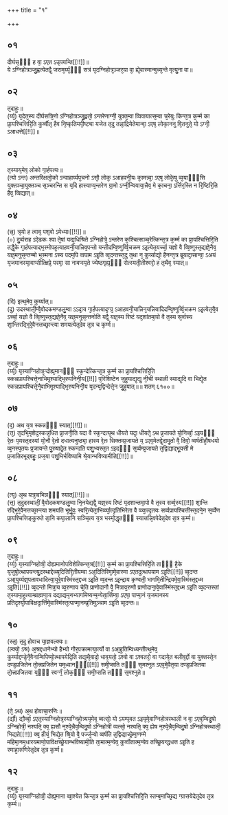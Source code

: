 +++
title = "१"

+++
## ०१
दीर्घस᳘ᳫँ᳘ ह वा᳘ ऽएत ऽउ᳘पयन्ति[[!!]]॥  
ये ऽग्निहोत्रञ्जु᳘ह्वत्येतद्वै᳘ जराम᳘र्य्य᳘ᳫँ᳭ सत्रं य᳘दग्निहोत्र᳘ञ्जर᳘या वा᳘ ह्ये᳘वास्मान्मुच्य᳘न्ते मृत्यु᳘ना वा॥  
## ०२
त᳘दाहुः॥  
(र्य्य᳘) य᳘देत᳘स्य दीर्घसत्रि᳘णो ऽग्निहोत्रञ्जु᳘ह्वतो᳘ ऽन्तरेणाग्नी᳘ युक्त᳘म्वा व्विवायात्स᳘म्वा च᳘रेयुः किन्त᳘त्र क᳘र्म्म का प्रा᳘यश्चित्तिरि᳘ति कुर्व्वीत᳘ हैव नि᳘ष्कृतिमपी᳘ष्ट्या यजेत त᳘दु तन्ना᳘द्रियेतेमान्वा᳘ ऽएष᳘ लोका᳘ननु वि᳘तनुते᳘ यो ऽग्नी᳘ ऽआधत्ते[[!!]]॥  
## ०३
त᳘स्याय᳘मेव᳘ लोको गा᳘र्हपत्यः॥  
(त्यो ऽन्त) अन्तरिक्षलो᳘को ऽन्वाहार्य्यप᳘चनो ऽसौ᳘ लोक᳘ ऽआहवनी᳘यः का᳘मन्न्वा᳘ ऽएष᳘ लोके᳘षु व्व᳘याᳫँ᳭सि युक्तञ्चा᳘युक्तञ्च स᳘ञ्चरन्ति स य᳘दि हास्याप्य᳘न्तरेण ग्रा᳘मो ऽग्नी᳘न्वियाया᳘न्नैव᳘ मे का᳘चना᳘ ऽर्त्तिर᳘स्ति न रि᳘ष्टिरि᳘ति हैव᳘ व्विद्यात्॥  
## ०४
(त्त्र᳘) त्र᳘यो ह त्वाव᳘ पश᳘वो ऽमेध्याः[[!!]]॥  
(०) दु᳘र्व्वराह ऽऐडकः श्वा ते᳘षां यद्य᳘धिश्रिते ऽग्निहोत्रे᳘ ऽन्तरेण क᳘श्चित्सञ्च᳘रेत्किन्त᳘त्र क᳘र्म्म का प्रा᳘यश्चित्तिरि᳘ति तद्धै᳘के गा᳘र्हपत्याद्भ᳘स्मोपह᳘त्याहवनी᳘यान्निव᳘पन्तो यन्तीदम्वि᳘ष्णुर्व्वि᳘चक्रम ऽइ᳘त्येत᳘यर्च्चा᳘ यज्ञो वै व्वि᳘ष्णुस्त᳘द्यज्ञे᳘नैव᳘ यज्ञ᳘मनुस᳘न्तन्मो भ᳘स्मना ऽस्य पदम᳘पि व्वपाम ऽइ᳘ति व्व᳘दन्तस्त᳘दु त᳘था न᳘ कुर्य्याद्यो᳘ हैनन्त᳘त्र ब्रूयादा᳘सान्वा᳘ ऽअयं य᳘जमानस्या᳘वाप्सीत्क्षिप्रे᳘ परमा᳘ सा नावप्स्प᳘ते ज्येष्ठगृह्य᳘ᳫँ᳘ रोत्स्यती᳘तीश्वरो᳘ ह त᳘थैव᳘ स्यात्॥  
## ०५
(दि) इत्थ᳘मेव᳘ कुर्य्यात्॥  
(दु) उदस्थाली᳘म्वै᳘वोदकमण्डलु᳘म्वा ऽऽदा᳘य गा᳘र्हपत्याद᳘ग्ग्र᳘ ऽआहवनी᳘यान्निन᳘यन्नियादिदम्वि᳘ष्णुर्व्वि᳘चक्रम ऽइ᳘त्येत᳘यै᳘व ऽर्च्चा᳘ यज्ञो वै व्वि᳘ष्णुस्त᳘द्यज्ञे᳘नैव᳘ यज्ञ᳘मनुस᳘न्तनोति यद्वै᳘ यज्ञ᳘स्य रिष्टं यद᳘शांतमा᳘पो वै त᳘स्य स᳘र्व्वस्य शा᳘न्तिरद्भि᳘रे᳘वैनत्तच्छा᳘न्त्या शमयत्येत᳘देव त᳘त्र च क᳘र्म्म॥  
## ०६
त᳘दाहुः॥  
(र्य्य᳘) य᳘स्याग्निहोत्र᳘न्दोह्य᳘मानᳫँ᳭ स्क᳘न्देत्किन्त᳘त्र क᳘र्म्म का प्रा᳘यश्चित्तिरि᳘ति स्कन्नप्रायश्चित्ते᳘नाभिमृ᳘श्याद्भि᳘रुपनिनी᳘य[[!!]] प᳘रिशिष्टेन जुहुयाद्य᳘द्यु नी᳘ची स्थाली स्याद्य᳘दि वा भिद्ये᳘त स्कन्नप्रायश्चित्ते᳘नै᳘वाभिमृ᳘श्याद्भि᳘रुपनिनी᳘य य᳘दन्य᳘द्विन्देत्ते᳘न जु᳘हुयात्॥॥ शतम् ६१००॥  
## ०७
(द᳘) अथ य᳘त्र स्कन्नᳫँ᳭ स्यात्[[!!]]॥  
(त्त᳘) त᳘दभि᳘मृशेद᳘स्कन्न᳘धित प्रा᳘जनी᳘ति यदा वै स्क᳘न्दत्य᳘थ धीयते यदा᳘ धीयते᳘ ऽथ प्र᳘जायते यो᳘निर्व्वा᳘ ऽइयᳫँ᳭ रे᳘तः प᳘यस्त᳘दस्यां यो᳘नौ रे᳘तो दधात्यनुष्ठ्या᳘ हास्य रे᳘तः सिक्तम्प्र᳘जायते य᳘ ऽएव᳘मेतद्वे᳘दामु᳘तो वै᳘ दिवो᳘ व्वर्षतीहौ᳘षधयो व्व᳘नस्प᳘तयः प्र᳘जायन्ते पु᳘रुषाद्रे᳘त स्कन्दति पशु᳘भ्यस्त᳘त ऽइदᳫँ᳭ स᳘र्व्वम्प्र᳘जायते त᳘द्विद्याद्भू᳘यसी मे प्र᳘जातिरभूद्बहुः᳘ प्रज᳘या पशु᳘भिर्भविष्यामि श्रे᳘यान्भविष्यामीति[[!!]]॥  
## ०८
(त्य᳘) अ᳘थ यत्रा᳘वभिन्नᳫँ᳭ स्यात्[[!!]]॥  
(त्त᳘) त᳘दुदस्थालीं᳘ वै᳘वोदकमण्डलु᳘म्वा नि᳘नयेद्यद्वै᳘ यज्ञ᳘स्य रिष्टं य᳘दशान्तमा᳘पो वै त᳘स्य सर्व्व᳘स्य[[!!]] शा᳘न्ति रद्भि᳘रे᳘वैनत्तच्छा᳘न्त्या शमयति भूर्भु᳘वः᳘ स्वरि᳘त्येता᳘भिर्व्व्या᳘त्दृतिभिरेता वै व्व्या᳘त्दृतयः सर्व्वप्रायश्चित्तीस्त᳘दने᳘न स᳘र्व्वेण प्रा᳘यश्चित्तिङ्कुरुते ता᳘नि कपा᳘लानि सञ्चि᳘त्य य᳘त्र भस्मो᳘द्धृतᳫँ᳭ स्यात्तन्नि᳘वपेदेत᳘देव त᳘त्र क᳘र्म्म॥  
## ०९
त᳘दाहुः॥  
(र्य्य᳘) य᳘स्याग्निहोत्री᳘ दोह्यमानोपविशेत्किन्त᳘त्र[[!!]] क᳘र्म्म का प्रा᳘यश्चित्तिरि᳘ति ताᳫँ᳭ है᳘के य᳘जुषो᳘त्थापयन्त्यु᳘दस्थाद्देव्व्य᳘दितिरि᳘तीयम्वा ऽअ᳘दितिरिमा᳘मे᳘वास्मा ऽएतदुत्थापयाम ऽइ᳘ति[[!!]] व्व᳘दन्त ऽआ᳘युर्य्यज्ञ᳘पतावधादित्या᳘युरे᳘वास्मिंस्त᳘द्दध्म ऽइ᳘ति व्व᳘दन्त ऽइ᳘न्द्राय कृण्वती᳘ भागमि᳘तीन्द्रियमे᳘वा᳘स्मिंस्त᳘द्दध्म ऽइ᳘ति[[!!]] व्व᳘दन्तो मित्रा᳘य व्व᳘रुणाय चे᳘ति प्राणोदानौ वै᳘ मित्राव᳘रुणौ प्राणोदाना᳘वे᳘वास्मिंस्त᳘द्दध्म ऽइ᳘ति व्व᳘दन्तस्तां त᳘स्यामा᳘हुत्याम्ब्राह्मणा᳘य दद्याद्यम᳘नभ्यागमिष्यन्म᳘न्येता᳘र्त्तिम्वा᳘ ऽएषा᳘ पाप्मा᳘नं य᳘जमानस्य प्रतिदृश्यो᳘पाविक्षदा᳘र्त्तिमे᳘वास्मिंस्त᳘त्पाप्मा᳘नम्प्र᳘तिमुञ्चाम ऽइ᳘ति व्व᳘दन्तः॥  
## १०
(स्त᳘) त᳘दु होवाच या᳘ज्ञवल्क्यः॥  
(ल्क्यो᳘ ऽश्र) अ᳘श्रद्दधानेभ्यो हैभ्यो गौर᳘पक्रामत्या᳘र्त्यो वा ऽआ᳘हुतिम्विध्यन्तीत्थ᳘मेव᳘ कुर्य्याद्दण्डे᳘नै᳘वैनाम्विपिष्यो᳘त्थापयेदि᳘ति तद्य᳘थै᳘वादो᳘ धाव᳘यतो᳘ ऽश्वो वा ऽश्वतरो᳘ वा गदाये᳘त बलीव᳘र्द्दो वा युक्तस्ते᳘न दण्ड᳘प्रजितेन तो᳘त्त्रप्रजितेन यम᳘ध्वानᳫँ᳭[[!!]] समी᳘प्सति तᳫँ᳭ स᳘मश्नुत ऽएव᳘मे᳘वैत᳘या दण्ड᳘प्रजितया तो᳘त्त्रप्रजितया य᳘ᳫँ᳘ स्वर्ग्गं᳘ लोक᳘ᳫँ᳘ समी᳘प्सति तᳫँ᳭ स᳘मश्नुते॥
## ११
(ते᳘ ऽथ) अ᳘थ होवाचा᳘रुणिः॥  
(र्द्यौ) द्यौर्व्वा᳘ ऽएत᳘स्याग्निहोत्र᳘स्याग्निहो᳘त्र्यय᳘मेव᳘ व्वत्सो᳘ यो ऽयम्प᳘वत ऽइय᳘मे᳘वाग्निहोत्रस्थाली न वा᳘ ऽएव᳘म्विदु᳘षो ऽग्निहोत्री᳘ नश्यति᳘ क्व᳘ ह्यसौ न᳘श्ये᳘न्नैव᳘म्विदु᳘षो ऽग्निहोत्री व्वत्सो᳘ नश्यति᳘ क्व᳘ ह्येष न᳘श्ये᳘न्नैव᳘म्विदु᳘षो ऽग्निहोत्रस्थाली᳘ भिद्यते[[!!]] क्व᳘ हीयं᳘ भिद्ये᳘त श्रि᳘यो वै᳘ पर्ज्ज᳘न्यो व्वर्षति त᳘द्विद्याच्छ्रेमा᳘णम्मे महिमा᳘नम᳘धारयमाणो᳘पाविक्षच्छ्रे᳘यान्भविष्यामी᳘ति ता᳘मात्म᳘न्येव᳘ कुर्व्वीतात्म᳘न्येव तच्छ्रि᳘यन्द्धधत्त ऽइ᳘ति ह स्माहा᳘रुणिरेत᳘देव त᳘त्र क᳘र्म्म॥  
## १२
त᳘दाहुः॥  
(र्य्य᳘) य᳘स्याग्निहोत्री᳘ दोह्य᳘माना व्वा᳘श्येत किन्त᳘त्र क᳘र्म्म का प्रा᳘यश्चित्तिरि᳘ति स्तम्ब᳘माच्छि᳘द्य ग्ग्रासयेदेत᳘देव त᳘त्र क᳘र्म्म॥ 
